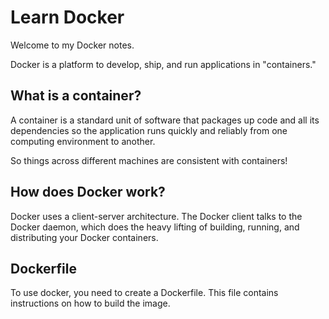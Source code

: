 # Learn Docker

Welcome to my Docker notes. 

Docker is a platform to develop, ship, and run applications in "containers." 

## What is a container?

A container is a standard unit of software that packages up code and all its dependencies so the application runs quickly and reliably from one computing environment to another.

So things across different machines are consistent with containers!

## How does Docker work?
Docker uses a client-server architecture. The Docker client talks to the Docker daemon, which does the heavy lifting of building, running, and distributing your Docker containers.

## Dockerfile
To use docker, you need to create a Dockerfile. This file contains instructions on how to build the image.
